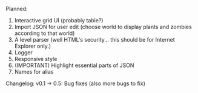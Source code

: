 Planned:
1. Interactive grid UI (probably table?)
2. Import JSON for user edit (choose world to display plants and zombies according to that world)
3. A level parser (well HTML's security... this should be for Internet Explorer only.)
4. Logger
5. Responsive style
6. (IMPORTANT) Highlight essential parts of JSON
7. Names for alias

Changelog:
v0.1 -> 0.5: Bug fixes (also more bugs to fix)

